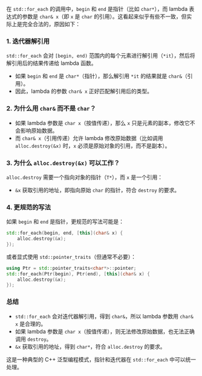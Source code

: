 在 `std::for_each` 的调用中，`begin` 和 `end` 是指针（比如 `char*`），而 lambda 表达式的参数是 `char& x`（即 `x` 是 `char` 的引用）。这看起来似乎有些不一致，但实际上是完全合法的，原因如下：

### 1. **迭代器解引用**
`std::for_each` 会对 `[begin, end)` 范围内的每个元素进行解引用（`*it`），然后将解引用后的结果传递给 lambda 函数。  
- 如果 `begin` 和 `end` 是 `char*`（指针），那么解引用 `*it` 的结果就是 `char&`（引用）。  
- 因此，lambda 的参数 `char& x` 正好匹配解引用后的类型。

### 2. **为什么用 `char&` 而不是 `char`？**
- 如果 lambda 参数是 `char x`（按值传递），那么 `x` 只是元素的副本，修改它不会影响原始数据。  
- 而 `char& x`（引用传递）允许 lambda 修改原始数据（比如调用 `alloc.destroy(&x)` 时，`x` 必须是原始对象的引用，而不是副本）。

### 3. **为什么 `alloc.destroy(&x)` 可以工作？**
`alloc.destroy` 需要一个指向对象的指针（`T*`），而 `x` 是一个引用：
- `&x` 获取引用的地址，即指向原始 `char` 的指针，符合 `destroy` 的要求。

### 4. **更规范的写法**
如果 `begin` 和 `end` 是指针，更规范的写法可能是：
```cpp
std::for_each(begin, end, [this](char& x) {
    alloc.destroy(&x);
});
```
或者显式使用 `std::pointer_traits`（但通常不必要）：
```cpp
using Ptr = std::pointer_traits<char*>::pointer;
std::for_each(Ptr(begin), Ptr(end), [this](char& x) {
    alloc.destroy(&x);
});
```

### 总结
- `std::for_each` 会对迭代器解引用，得到 `char&`，所以 lambda 参数用 `char& x` 是合理的。  
- 如果 lambda 参数是 `char x`（按值传递），则无法修改原始数据，也无法正确调用 `destroy`。  
- `&x` 获取引用的地址，得到 `char*`，符合 `alloc.destroy` 的要求。

这是一种典型的 C++ 泛型编程模式，指针和迭代器在 `std::for_each` 中可以统一处理。